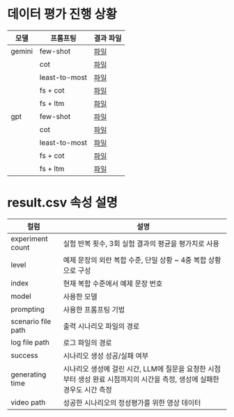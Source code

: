 # 데이터 평가 진행 상황

| 모델    |  프롬프팅       | 결과 파일                                                     |
| -----   | -------------- | ------------------------------------------------------------- |
| gemini  | few-shot       | [파일](experiment/results/20250608_112612_gemini_fs.csv)    |
|         | cot            | [파일](experiment/results/20250608_121921_gemini_cot.csv)        |
|         | least-to-most  | [파일](experiment/results/20250608_124245_gemini_ltm.csv)        |
|         | fs + cot       | [파일](experiment/results/20250608_124245_gemini_fs_cot.csv)     |
|         | fs + ltm       | [파일](experiment/results/20250608_000042_gemini_fs_ltm.csv)    |
| gpt     | few-shot       | [파일](experiment/results/20250608_005053_gpt_fs.csv)    |
|         | cot            | [파일](experiment/results/20250608_005053_gpt_cot.csv)  |
|         | least-to-most  | [파일](experiment/results/20250608_005053_gpt_ltm.csv)  |
|         | fs + cot       | [파일](experiment/results/20250608_005053_gpt_fs_cot.csv)  |
|         | fs + ltm       | [파일](experiment/results/20250608_144617_gpt_fs_ltm.csv)  |


# result.csv 속성 설명

| 컬럼              | 설명                  |
| ----------------- | --------------------- |
| experiment count  | 실험 반복 횟수, 3회 실험 결과의 평균을 평가치로 사용      | 
| level             | 예제 문장의 외란 복합 수준, 단일 상황 ~ 4중 복합 상황으로 구성      |
| index             | 현재 복합 수준에서 예제 문장 번호      |
| model             | 사용한 모델      |
| prompting         | 사용한 프롬프팅 기법      |
| scenario file path| 출력 시나리오 파일의 경로      |
| log file path     | 로그 파일의 경로      |
| success           | 시나리오 생성 성공/실패 여부      |
| generating time   | 시나리오 생성에 걸린 시간, LLM에 질문을 요청한 시점부터 생성 완료 시점까지의 시간을 측정, 생성에 실패한 경우도 시간 측정      |
| video path        | 성공한 시나리오의 정성평가를 위한 영상 데이터      |
